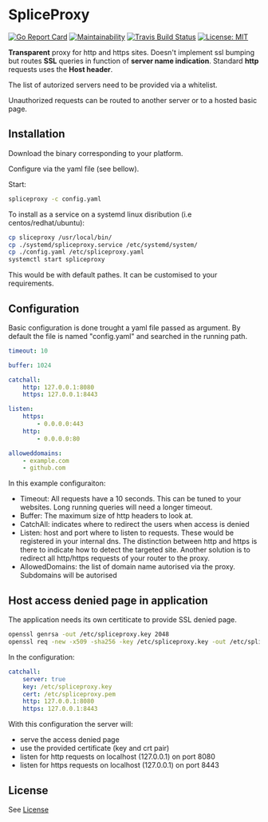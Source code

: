 # SpliceProxy

[![Go Report Card](https://goreportcard.com/badge/github.com/cblomart/spliceproxy)](https://goreportcard.com/report/github.com/cblomart/spliceproxy) [![Maintainability](https://api.codeclimate.com/v1/badges/1b846ff830e068ea7658/maintainability)](https://codeclimate.com/github/cblomart/spliceproxy/maintainability) [![Travis Build Status](https://travis-ci.org/cblomart/spliceproxy.svg?branch=master)](https://travis-ci.org/cblomart/spliceproxy)  [![License: MIT](https://img.shields.io/badge/License-MIT-yellow.svg)](https://opensource.org/licenses/MIT)

**Transparent** proxy for http and https sites.
Doesn't implement ssl bumping but routes **SSL** queries in function of **server name indication**.
Standard **http** requests uses the **Host header**.

The list of autorized servers need to be provided via a whitelist.

Unauthorized requests can be routed to another server or to a hosted basic page.

## Installation

Download the binary corresponding to your platform.

Configure via the yaml file (see bellow).

Start:

```bash
spliceproxy -c config.yaml
```

To install as a service on a systemd linux disribution (i.e centos/redhat/ubuntu):

```bash
cp sliceproxy /usr/local/bin/
cp ./systemd/spliceproxy.service /etc/systemd/system/
cp ./config.yaml /etc/spliceproxy.yaml
systemctl start spliceproxy
```

This would be with default pathes. It can be customised to your requirements.

## Configuration

Basic configuration is done trought a yaml file passed as argument.
By default the file is named "config.yaml" and searched in the running path.

```yaml
timeout: 10

buffer: 1024

catchall:
    http: 127.0.0.1:8080
    https: 127.0.0.1:8443

listen:
    https:
        - 0.0.0.0:443
    http:
        - 0.0.0.0:80

alloweddomains:
    - example.com
    - github.com
```

In this example configuraiton:

- Timeout: All requests have a 10 seconds. This can be tuned to your websites. Long running queries will need a longer timeout.
- Buffer: The maximum size of http headers to look at.
- CatchAll: indicates where to redirect the users when access is denied
- Listen: host and port where to listen to requests. These would be registered in your internal dns. The distinction between http and https is there to indicate how to detect the targeted site. Another solution is to redirect all http/https requests of your router to the proxy.
- AllowedDomains: the list of domain name autorised via the proxy. Subdomains will be autorised

## Host access denied page in application

The application needs its own certiticate to provide SSL denied page.

```bash
openssl genrsa -out /etc/spliceproxy.key 2048
openssl req -new -x509 -sha256 -key /etc/spliceproxy.key -out /etc/spliceproxy.crt -days 3650
```

In the configuration:

```yaml
catchall:
    server: true
    key: /etc/spliceproxy.key
    cert: /etc/spliceproxy.pem
    http: 127.0.0.1:8080
    https: 127.0.0.1:8443
```

With this configuration the server will:

- serve the access denied page
- use the provided certificate (key and crt pair)
- listen for http requests on localhost (127.0.0.1) on port 8080
- listen for https requests on localhost (127.0.0.1) on port 8443

## License

See [License](./LICENSE)

